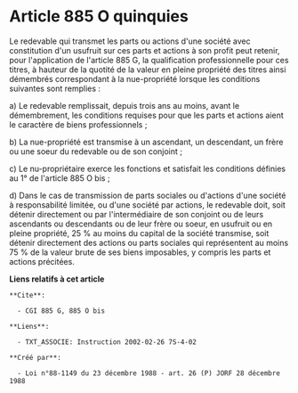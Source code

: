 # Article 885 O quinquies

Le redevable qui transmet les parts ou actions d'une société avec constitution d'un usufruit sur ces parts et actions à son
profit peut retenir, pour l'application de l'article 885 G, la qualification professionnelle pour ces titres, à hauteur de la
quotité de la valeur en pleine propriété des titres ainsi démembrés correspondant à la nue-propriété lorsque les conditions
suivantes sont remplies :

a) Le redevable remplissait, depuis trois ans au moins, avant le démembrement, les conditions requises pour que les parts et
actions aient le caractère de biens professionnels ;

b) La nue-propriété est transmise à un ascendant, un descendant, un frère ou une soeur du redevable ou de son conjoint ;

c) Le nu-propriétaire exerce les fonctions et satisfait les conditions définies au 1° de l'article 885 O bis ;

d) Dans le cas de transmission de parts sociales ou d'actions d'une société à responsabilité limitée, ou d'une société par
actions, le redevable doit, soit détenir directement ou par l'intermédiaire de son conjoint ou de leurs ascendants ou
descendants ou de leur frère ou soeur, en usufruit ou en pleine propriété, 25 % au moins du capital de la société transmise,
soit détenir directement des actions ou parts sociales qui représentent au moins 75 % de la valeur brute de ses biens
imposables, y compris les parts et actions précitées.

**Liens relatifs à cet article**

	**Cite**:

	  - CGI 885 G, 885 O bis

	**Liens**:

	  - TXT_ASSOCIE: Instruction 2002-02-26 7S-4-02

	**Créé par**:

	  - Loi n°88-1149 du 23 décembre 1988 - art. 26 (P) JORF 28 décembre 1988
